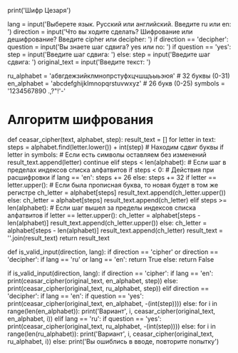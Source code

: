 print('Шифр Цезаря')

lang = input('Выберете язык. Русский или английский. Введите ru или en: ')
direction = input('Что вы ходите сделать? Шифрование или дешифрование? Введите cipher или decipher: ')
if direction == 'decipher':
    question = input('Вы знаете шаг сдвига? yes или no: ')
    if question == 'yes':
        step = input('Введите шаг сдвига: ')
else:
    step = input('Введите шаг сдвига: ')
original_text = input('Введите текст: ')

ru_alphabet = 'абвгдежзийклмнопрстуфхцчшщъыьэюя'  # 32 буквы (0-31)
en_alphabet = 'abcdefghijklmnopqrstuvwxyz'  # 26 букв (0-25)
symbols = '1234567890 .,?"!\'-'

# Алгоритм шифрования
def ceasar_cipher(text, alphabet, step):
    result_text = []
    for letter in text:
        steps = alphabet.find(letter.lower()) + int(step)  # Находим сдвиг буквы
        if letter in symbols:  # Если есть символы оставляем без изменений
            result_text.append(letter)
            continue
        elif steps < len(alphabet):  # Если шаг в пределах индексов списка алфатвитов
            if steps < 0:  # Действия при расшифровки
                if lang == 'en':
                    steps += 26
                else:
                    steps += 32
            if letter == letter.upper():  # Если была прописная буква, то новая будет в том же регистре
                ch_letter = alphabet[steps]
                result_text.append(ch_letter.upper())
            else:
                ch_letter = alphabet[steps]
                result_text.append(ch_letter)
        elif steps >= len(alphabet):  # Если шаг вышел за пределы индексов списка алфатвитов
            if letter == letter.upper():
                ch_letter = alphabet[steps - len(alphabet)]
                result_text.append(ch_letter.upper())
            else:
                ch_letter = alphabet[steps - len(alphabet)]
                result_text.append(ch_letter)
    result_text = ''.join(result_text)
    return result_text


def is_valid_input(direction, lang):
    if direction == 'cipher' or direction == 'decipher':
        if lang == 'ru' or lang == 'en':
            return True
    else:
        return False


if is_valid_input(direction, lang):
    if direction == 'cipher':
        if lang == 'en':
            print(ceasar_cipher(original_text, en_alphabet, step))
        else:
            print(ceasar_cipher(original_text, ru_alphabet, step))
    elif direction == 'decipher':
        if lang == 'en':
            if question == 'yes':
                print(ceasar_cipher(original_text, en_alphabet, -(int(step))))
            else:
                for i in range(len(en_alphabet)):
                    print('Вариант', i, ceasar_cipher(original_text, en_alphabet, i))
        elif lang == 'ru':
            if question == 'yes':
                print(ceasar_cipher(original_text, ru_alphabet, -(int(step))))
            else:
                for i in range(len(ru_alphabet)):
                    print('Вариант', i, ceasar_cipher(original_text, ru_alphabet, i))
else:
    print('Вы ошиблись в вводе, повторите попытку')
